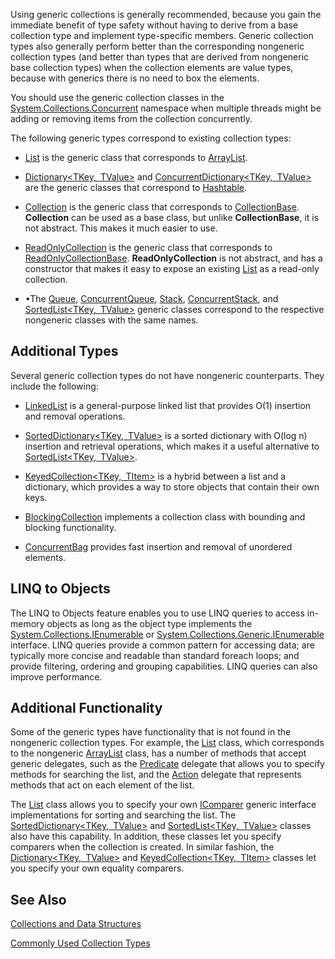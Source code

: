 Using generic collections is generally recommended, because you gain the immediate benefit of type safety without having to derive from a base collection type and implement type-specific members. Generic collection types also generally perform better than the corresponding nongeneric collection types (and better than types that are derived from nongeneric base collection types) when the collection elements are value types, because with generics there is no need to box the elements. 

You should use the generic collection classes in the [System.Collections.Concurrent](https://dotnet.github.io/api/System.Collections.Concurrent.html) namespace when multiple threads might be adding or removing items from the collection concurrently.

The following generic types correspond to existing collection types: 

*   [List<T>](https://dotnet.github.io/api/System.Collections.Generic.List%601.html) is the generic class that corresponds to [ArrayList](https://dotnet.github.io/api/System.Collections.ArrayList.html).

*   [Dictionary<TKey, TValue>](https://dotnet.github.io/api/System.Collections.Generic.Dictionary%602.html) and [ConcurrentDictionary<TKey, TValue>](https://dotnet.github.io/api/System.Collections.Concurrent.ConcurrentDictionary%602.html) are the generic classes that correspond to [Hashtable](https://dotnet.github.io/api/System.Collections.Hashtable.html). 

*   [Collection<T>](https://dotnet.github.io/api/System.Collections.ObjectModel.Collection%601.html) is the generic class that corresponds to [CollectionBase](https://dotnet.github.io/api/System.Collections.CollectionBase.html). **Collection<T>** can be used as a base class, but unlike **CollectionBase**, it is not abstract. This makes it much easier to use.

*   [ReadOnlyCollection<T>](https://dotnet.github.io/api/System.Collections.ObjectModel.ReadOnlyCollection%601.html) is the generic class that corresponds to [ReadOnlyCollectionBase](https://dotnet.github.io/api/System.Collections.ReadOnlyCollectionBase.html). **ReadOnlyCollection<T>** is not abstract, and has a constructor that makes it easy to expose an existing [List<T>](https://dotnet.github.io/api/System.Collections.Generic.List%601.html) as a read-only collection.

*   •The [Queue<T>](https://dotnet.github.io/api/System.Collections.Generic.Queue%601.html), [ConcurrentQueue<T>](https://dotnet.github.io/api/System.Collections.Concurrent.ConcurrentQueue%601.html), [Stack<T>](https://dotnet.github.io/api/System.Collections.Generic.Stack%601.html), [ConcurrentStack<T>](https://dotnet.github.io/api/System.Collections.Concurrent.ConcurrentStack%601.html), and [SortedList<TKey, TValue>](https://dotnet.github.io/api/System.Collections.Generic.SortedList%602.html) generic classes correspond to the respective nongeneric classes with the same names.

## Additional Types

Several generic collection types do not have nongeneric counterparts. They include the following: 

*   [LinkedList<T>](https://dotnet.github.io/api/System.Collections.Generic.LinkedList%601.html) is a general-purpose linked list that provides O(1) insertion and removal operations.

*   [SortedDictionary<TKey, TValue>](https://dotnet.github.io/api/System.Collections.Generic.SortedDictionary%602.html) is a sorted dictionary with O(log n) insertion and retrieval operations, which makes it a useful alternative to [SortedList<TKey, TValue>](https://dotnet.github.io/api/System.Collections.Generic.SortedList%602.html). 

*   [KeyedCollection<TKey, TItem>](https://dotnet.github.io/api/System.Collections.ObjectModel.KeyedCollection%602.html) is a hybrid between a list and a dictionary, which provides a way to store objects that contain their own keys.

*   [BlockingCollection<T>](https://dotnet.github.io/api/System.Collections.Concurrent.BlockingCollection%601.html) implements a collection class with bounding and blocking functionality.

*   [ConcurrentBag<T>](https://dotnet.github.io/api/System.Collections.Concurrent.ConcurrentBag%601.html) provides fast insertion and removal of unordered elements.

## LINQ to Objects

The LINQ to Objects feature enables you to use LINQ queries to access in-memory objects as long as the object type implements the [System.Collections.IEnumerable](https://dotnet.github.io/api/System.Collections.IEnumerable.html) or [System.Collections.Generic.IEnumerable<T>](https://dotnet.github.io/api/System.Collections.Generic.IEnumerable%601.html) interface. LINQ queries provide a common pattern for accessing data; are typically more concise and readable than standard foreach loops; and provide filtering, ordering and grouping capabilities. LINQ queries can also improve performance.

## Additional Functionality

Some of the generic types have functionality that is not found in the nongeneric collection types. For example, the [List<T>](https://dotnet.github.io/api/System.Collections.Generic.List%601.html) class, which corresponds to the nongeneric [ArrayList](https://dotnet.github.io/api/System.Collections.ArrayList.html) class, has a number of methods that accept generic delegates, such as the [Predicate<T>](https://dotnet.github.io/api/System.Predicate%601.html) delegate that allows you to specify methods for searching the list, and the [Action<T>](https://dotnet.github.io/api/System.Action%601.html) delegate that represents methods that act on each element of the list.

The [List<T>](https://dotnet.github.io/api/System.Collections.Generic.List%601.html) class allows you to specify your own [IComparer<T>](https://dotnet.github.io/api/System.Collections.Generic.IComparer%601.html) generic interface implementations for sorting and searching the list. The [SortedDictionary<TKey, TValue>](https://dotnet.github.io/api/System.Collections.Generic.SortedDictionary%602.html) and [SortedList<TKey, TValue>](https://dotnet.github.io/api/System.Collections.Generic.SortedList%602.html) classes also have this capability. In addition, these classes let you specify comparers when the collection is created. In similar fashion, the [Dictionary<TKey, TValue>](https://dotnet.github.io/api/System.Collections.Generic.Dictionary%602.html) and [KeyedCollection<TKey, TItem>](https://dotnet.github.io/api/System.Collections.ObjectModel.KeyedCollection%602.html) classes let you specify your own equality comparers.

## See Also

[Collections and Data Structures]() 

[Commonly Used Collection Types](commonlyUsedCollectionTypes.md)
